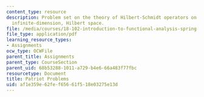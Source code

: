 ```yaml
---
content_type: resource
description: Problem set on the theory of Hilbert-Schmidt operators on a separable,
  infinite-dimension, Hilbert space.
file: /media/courses/18-102-introduction-to-functional-analysis-spring-2009/af1e359e62fef65661f518e03275e13d_MIT18_102s09_psetp.pdf
file_type: application/pdf
learning_resource_types:
- Assignments
ocw_type: OCWFile
parent_title: Assignments
parent_type: CourseSection
parent_uid: 68b53288-1011-a729-b4e6-66a483f77fbc
resourcetype: Document
title: Patriot Problems
uid: af1e359e-62fe-f656-61f5-18e03275e13d
---
```

